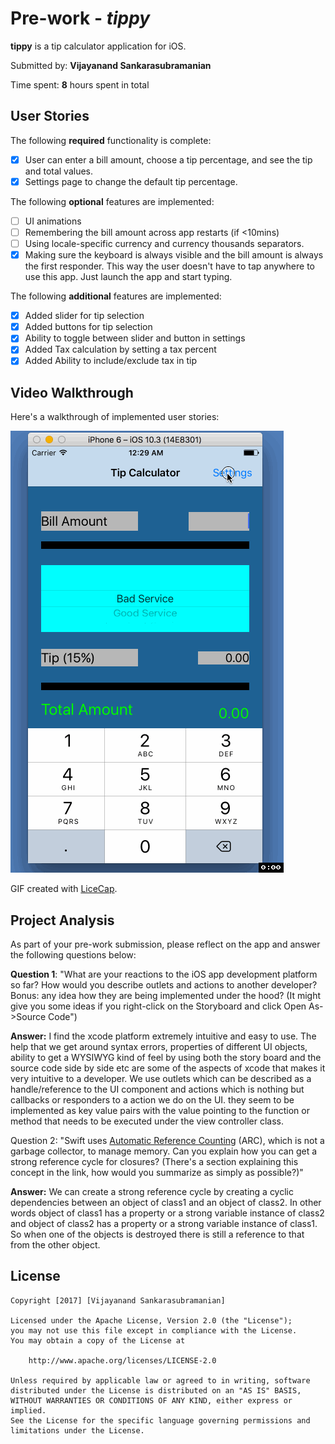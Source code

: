 # Pre-work - *tippy*

**tippy** is a tip calculator application for iOS.

Submitted by: **Vijayanand Sankarasubramanian**

Time spent: **8** hours spent in total

## User Stories

The following **required** functionality is complete:

* [x] User can enter a bill amount, choose a tip percentage, and see the tip and total values.
* [x] Settings page to change the default tip percentage.

The following **optional** features are implemented:
* [ ] UI animations
* [ ] Remembering the bill amount across app restarts (if <10mins)
* [ ] Using locale-specific currency and currency thousands separators.
* [x] Making sure the keyboard is always visible and the bill amount is always the first responder. This way the user doesn't have to tap anywhere to use this app. Just launch the app and start typing.

The following **additional** features are implemented:

- [x] Added slider for tip selection
- [x] Added buttons for tip selection
- [x] Ability to toggle between slider and button in settings
- [x] Added Tax calculation by setting a tax percent
- [x] Added Ability to include/exclude tax in tip 

## Video Walkthrough 

Here's a walkthrough of implemented user stories:

<img src='https://github.com/vijayanands/Tippy/blob/master/tipCalculatorDemo.gif' title='Video Walkthrough' width='' alt='Video Walkthrough' />

GIF created with [LiceCap](http://www.cockos.com/licecap/).

## Project Analysis

As part of your pre-work submission, please reflect on the app and answer the following questions below:

**Question 1**: "What are your reactions to the iOS app development platform so far? How would you describe outlets and actions to another developer? Bonus: any idea how they are being implemented under the hood? (It might give you some ideas if you right-click on the Storyboard and click Open As->Source Code")

**Answer:** I find the xcode platform extremely intuitive and easy to use. The help that we get around syntax errors, properties of different UI objects, ability to get a WYSIWYG kind of feel by using both the story board and the source code side by side etc are some of the aspects of xcode that makes it very intuitive to a developer. We use outlets which can be described as a handle/reference to the UI component and actions which is nothing but callbacks or responders to a action we do on the UI. they seem to be implemented as key value pairs with the value pointing to the function or method that needs to be executed under the view controller class.

Question 2: "Swift uses [Automatic Reference Counting](https://developer.apple.com/library/content/documentation/Swift/Conceptual/Swift_Programming_Language/AutomaticReferenceCounting.html#//apple_ref/doc/uid/TP40014097-CH20-ID49) (ARC), which is not a garbage collector, to manage memory. Can you explain how you can get a strong reference cycle for closures? (There's a section explaining this concept in the link, how would you summarize as simply as possible?)"

**Answer:** We can create a strong reference cycle by creating a cyclic dependencies between an object of class1 and an object of class2. In other words object of class1 has a property or a strong variable instance of class2 and object of class2 has a property or a strong variable instance of class1. So when one of the objects is destroyed there is still a reference to that from the other object.


## License

    Copyright [2017] [Vijayanand Sankarasubramanian]

    Licensed under the Apache License, Version 2.0 (the "License");
    you may not use this file except in compliance with the License.
    You may obtain a copy of the License at

        http://www.apache.org/licenses/LICENSE-2.0

    Unless required by applicable law or agreed to in writing, software
    distributed under the License is distributed on an "AS IS" BASIS,
    WITHOUT WARRANTIES OR CONDITIONS OF ANY KIND, either express or implied.
    See the License for the specific language governing permissions and
    limitations under the License.

